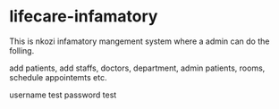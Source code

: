 # lifecare-infamatory
This is nkozi infamatory mangement system where a admin can do the folling.

add patients,
add staffs,
doctors, 
department,
admin patients,
rooms,
schedule appointemts etc.


username test
password test
